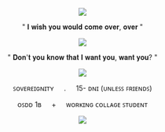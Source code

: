    <p align="center">
  <img src="https://64.media.tumblr.com/6a5d9fbe2dbb834964e8785f29f593a4/7cd90a123a18c333-2b/s2048x3072/9e3f0eb771c1a820a5d2950a62e88b8199188a57.pnj"/>
  </p>
     <p align="center">
" 𝐈 𝐰𝐢𝐬𝐡 𝐲𝐨𝐮 𝐰𝐨𝐮𝐥𝐝 𝐜𝐨𝐦𝐞 𝐨𝐯𝐞𝐫, 𝐨𝐯𝐞𝐫 "
    </p>
     <p align="center">
  <img src="https://cdn.discordapp.com/attachments/690869484633849870/1319938357807026186/Screen_Shot_2024-12-21_at_4.02.17_PM.png?ex=6767c7e3&is=67667663&hm=cc620def0a78c4147f893474064c7abf84b5c541aa44dac88d05223f3b3b30da&"/>
    </p>
         <p align="center">
" 𝐃𝐨𝐧'𝐭 𝐲𝐨𝐮 𝐤𝐧𝐨𝐰 𝐭𝐡𝐚𝐭 𝐈 𝐰𝐚𝐧𝐭 𝐲𝐨𝐮, 𝐰𝐚𝐧𝐭 𝐲𝐨𝐮? "
    </p>
             <p align="center">
  <img src="https://64.media.tumblr.com/d8f2adad98845a94ce9715475c1e8676/0d9d6392a423e969-72/s500x750/5a625ade06b35d864014027998d07d66b4d04b8e.gifv"/>
    </p>
         <p align="center">
ꜱᴏᴠᴇʀᴇɪɢɴɪᴛʏ⠀⠀.⠀⠀15- ᴅɴɪ (ᴜɴʟᴇꜱꜱ ꜰʀɪᴇɴᴅꜱ)
    </p>
           <p align="center">
ᴏꜱᴅᴅ 1ʙ⠀⠀+⠀⠀ᴡᴏʀᴋɪɴɢ ᴄᴏʟʟᴀɢᴇ ꜱᴛᴜᴅᴇɴᴛ
    </p>
   <p align="center">
  <img src="https://64.media.tumblr.com/1df9457d079752c42290950bdca24aa9/7cd90a123a18c333-30/s2048x3072/fd41a388e70d16f97ed0405e1cf37bb7baf4c44d.pnj"/>
  </p>
